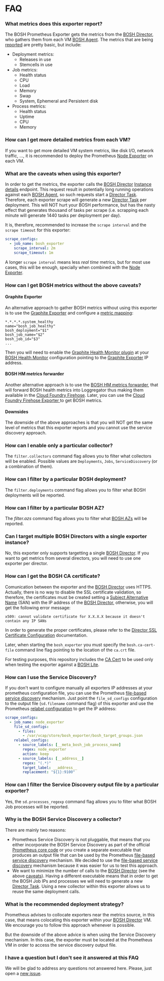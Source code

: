 # FAQ

### What metrics does this exporter report?

The BOSH Prometheus Exporter gets the metrics from the [BOSH Director][bosh_director], who gathers them from each VM [BOSH Agent][bosh_agent]. The metrics that are being [reported][bosh_exporter_metrics] are pretty basic, but include:

* Deployment metrics:
  * Releases in use
  * Stemcells in use
* Job metrics:
  * Health status
  * CPU
  * Load
  * Memory
  * Swap
  * System, Ephemeral and Persistent disk
* Process metrics:
  * Health status
  * Uptime
  * CPU
  * Memory

### How can I get more detailed metrics from each VM?

If you want to get more detailed VM system metrics, like disk I/O, network traffic, ..., it is recommended to deploy the Prometheus [Node Exporter][node_exporter] on each VM.

### What are the caveats when using this exporter?

In order to get the metrics, the exporter calls the [BOSH Director][bosh_director] [Instance details][instance_details] endpoint. This request result in potentially long running operations against each [BOSH Agent][bosh_agent], so such requests start a [Director Task][director_task]. Therefore, each exporter scrape will generate a new [Director Task][director_task] per deployment. This will NOT hurt your BOSH performance, but has the nasty effect that generates thousand of tasks per scrape (i.e. scrapping each minute will generate 1440 tasks per deployment per day).

It is, therefore, recommended to increase the `scrape interval` and the `scrape timeout` for this exporter:

```yaml
scrape_configs:
  - job_name: bosh_exporter
    scrape_interval: 2m
    scrape_timeout: 1m
```

A longer `scrape interval` means less *real time* metrics, but for most use cases, this will be enough, specially when combined with the [Node Exporter][node_exporter].

### How can I get BOSH metrics without the above caveats?

#### Graphite Exporter

An alternative approach to gather BOSH metrics without using this exporter is to use the [Graphite Exporter][graphite_exporter] and configure a [metric mapping][graphite_mapping]:

```
*.*.*.*.system_healthy
name="bosh_job_healthy"
bosh_deployment="$1"
bosh_job_name="$2"
bosh_job_id="$3"
...
```

Then you will need to enable the [Graphite Health Monitor plugin][bosh_graphite] at your [BOSH Health Monitor][bosh_health_monitor] configuration pointing to the [Graphite Exporter][graphite_exporter] IP address.

#### BOSH HM metrics forwarder

Another alternative approach is to use the [BOSH HM metrics forwarder][bosh_hmforwarder], that will forward BOSH health metrics into Loggregator thus making them available in the [Cloud Foundry Firehose][firehose]. Later, you can use the [Cloud Foundry Firehose Exporter ][firehose_exporter] to get BOSH metrics.

#### Downsides

The downside of the above approaches is that you will NOT get the same level of metrics that this exporter reports and you cannot use the service discovery approach.

### How can I enable only a particular collector?

The `filter.collectors` command flag allows you to filter what collectors will be enabled. Possible values are `Deployments`, `Jobs`, `ServiceDiscovery` (or a combination of them).

### How can I filter by a particular BOSH deployment?

The `filter.deployments` command flag allows you to filter what BOSH deployments will be reported.

### How can I filter by a particular BOSH AZ?

The *filter.azs* command flag allows you to filter what [BOSH AZs][bosh_azs] will be reported.

### Can I target multiple BOSH Directors with a single exporter instance?

No, this exporter only supports targetting a single [BOSH Director][bosh_director]. If you want to get metrics from several directors, you will need to use one exporter per director.

### How can I get the BOSH CA certificate?

Comunication between the exporter and the [BOSH Director][bosh_director] uses HTTPS. Actually, there is no way to disable the SSL certificate validation, so therefore, the certificates must be created setting a [Subject Alternative Name][san] (SAN) with the IP address of the [BOSH Director][bosh_director], otherwise, you will get the following error message:

```
x509: cannot validate certificate for X.X.X.X because it doesn't contain any IP SANs
```

In order to generate the proper certificates, please refer to the [Director SSL Certificate Configuration][director_certs] documentation.

Later, when starting the `bosh_exporter` you must specify the `bosh.ca-cert-file` command line flag pointing to the location of the `ca.crt` file.

For testing purposes, this repository includes the [CA Cert][bosh_lite_ca_cert] to be used only when testing the exporter against a [BOSH Lite][bosh_lite].

### How can I use the Service Discovery?

If you don't want to configure manually all exporters IP addresses at your prometheus configuration file, you can use the Prometheus [file-based service discovery][file_sd_config] mechanism. Just point the `file_sd_configs` configuration to the output file (`sd.filename` command flag) of this exporter and use the Prometheus [relabel configuration][relabel_config] to get the IP address:

```yaml
scrape_configs:
  - job_name: node_exporter
    file_sd_configs:
      - files:
        - /var/vcap/store/bosh_exporter/bosh_target_groups.json
    relabel_configs:
      - source_labels: [__meta_bosh_job_process_name]
        regex: node_exporter
        action: keep
      - source_labels: [__address__]
        regex: "(.*)"
        target_label: __address__
        replacement: "${1}:9100"
```

### How can I filter the Service Discovery output file by a particular exporter?

Yes, the `sd.processes_regexp` command flag allows you to filter what BOSH Job processes will be reported.

### Why is the BOSH Service Discovery a collector?

There are mainly two reasons:

* Prometheus Service Discovery is not pluggable, that means that you either incorporate the BOSH Service Discovery as part of the official [Prometheus core code][prometheus_github] or you create a separate executable that produces an output file that can be used by the Prometheus [file-based service discovery][file_sd_config] mechanism. We decided to use the [file-based service discovery][file_sd_config] mechanism because it was easier for us to test this approach.
* We want to minimize the number of calls to the [BOSH Director][bosh_director] (see the above [caveats](#how-can-i-get-bosh-metrics-without-the-above-caveats)). Having a different executable means that in order to get the BOSH Job IPs and processes we will need to generate a new [Director Task][director_task]. Using a new collector within this exporter allows us to reuse the same deployment calls.

### What is the recommended deployment strategy?

Prometheus advises to collocate exporters near the metrics source, in this case, that means colocating this exporter within your [BOSH Director][bosh_director] VM. We encourage you to follow this approach whenever is possible.

But the downside of the above advice is when using the Service Discovery mechanism. In this case, the exporter must be located at the Prometheus VM in order to access the service discovery output file.

### I have a question but I don't see it answered at this FAQ

We will be glad to address any questions not answered here. Please, just open a [new issue][issues].

[bosh_agent]: https://bosh.io/docs/bosh-components.html#agent
[bosh_azs]: http://bosh.io/docs/azs.html
[bosh_director]: http://bosh.io/docs/bosh-components.html#director
[bosh_exporter_metrics]: https://github.com/cloudfoundry-community/bosh_exporter#metrics
[bosh_graphite]: http://bosh.io/docs/hm-config.html#graphite
[bosh_hmforwarder]: https://github.com/cloudfoundry/loggregator/tree/develop/src/boshhmforwarder
[bosh_health_monitor]: http://bosh.io/docs/bosh-components.html#health-monitor
[bosh_lite]: https://github.com/cloudfoundry/bosh-lite
[bosh_lite_ca_cert]: https://github.com/cloudfoundry-community/bosh_exporter/blob/master/bosh-lite-ca.crt
[director_certs]: http://bosh.io/docs/director-certs.html
[director_task]: http://bosh.io/docs/director-tasks.html
[file_sd_config]: https://prometheus.io/docs/operating/configuration/#&lt;file_sd_config&gt;
[firehose]: https://docs.cloudfoundry.org/loggregator/architecture.html#firehose
[firehose_exporter]: https://github.com/cloudfoundry-community/firehose_exporter
[graphite_exporter]: https://github.com/prometheus/graphite_exporter
[graphite_mapping]: https://github.com/prometheus/graphite_exporter#metric-mapping-and-configuration
[instance_details]: https://bosh.io/docs/director-api-v1.html#list-instances-detailed
[issues]: https://github.com/cloudfoundry-community/bosh_exporter/issues
[node_exporter]: https://github.com/prometheus/node_exporter
[prometheus_github]: https://github.com/prometheus/prometheus
[relabel_config]: https://prometheus.io/docs/operating/configuration/#<relabel_config>
[san]: https://en.wikipedia.org/wiki/Subject_Alternative_Name
[generate_certificates]: https://github.com/cloudfoundry/bosh-lite/blob/master/ca/generate.sh
